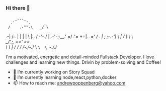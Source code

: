 ### Hi there 👋
        _..._  
      .'     '.      _
     /    .-""-\   _/ \
   .-|   /:.   |  |   |
   |  \  |:.   /.-'-./
   | .-'-;:__.'    =/
   .'=  *=|.    _.='
  /   _.  |    ;
 ;-.-'|    \   |
/   | \    _\  _\
\__/'._;.  ==' ==\
         \    \   |
         /    /   /
         /-._/-._/
         \   `\  \
          `-._/._/

I'm a motivated, energetic and detail-minded Fullstack Developer. I love challenges and learning new things.  Drivin by problem-solving and Coffee!

- 🔭 I’m currently working on Story Squad
- 🌱 I’m currently learning node,react,python,docker
- 📫 How to reach me: andrewpoppenberg@yahoo.com
    
